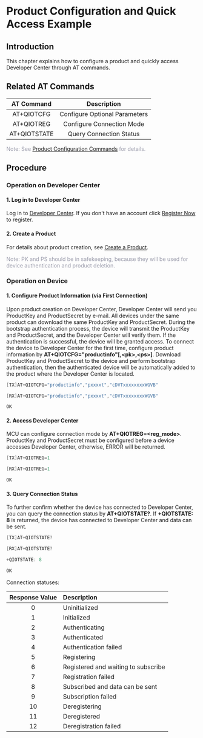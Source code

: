 # Product Configuration and Quick Access Example

## **Introduction**

This chapter explains how to configure a product and quickly access Developer Center through AT commands.

## **Related AT Commands**

|  AT Command  |          Description          |
| :----------: | :---------------------------: |
|  AT+QIOTCFG  | Configure Optional Parameters |
|  AT+QIOTREG  |   Configure Connection Mode   |
| AT+QIOTSTATE |    Query Connection Status    |

<span style='color:#999AAA'>Note: See [Product Configuration Commands](/deviceDevelop/DeviceAccessPlan/nb/AT/API/nb-at-03) for details.</span>



## **Procedure**

### **Operation on Developer Center**

#### **1. Log in to Developer Center**

Log in to <a href="https://core.acceleronix.io"  target="_blank">Developer Center</a>. If you don't have an account click <a href="https://core.acceleronix.io/registerType" target="_blank">Register Now</a> to register.


#### **2. Create a Product**

For details about product creation, see [Create a Product](/deviceDevelop/DeviceAccessPlan/speediness-01).

<span style="color:#999AAA">Note: PK and PS should be in safekeeping, because they will be used for device authentication and product deletion.</span>

### **Operation on Device**

#### **1. Configure Product Information (via First Connection)**

Upon product creation on Developer Center, Developer Center will send you ProductKey and ProductSecret by e-mail. All devices under the same product can download the same ProductKey and ProductSecret. During the bootstrap authentication process, the device will transmit the ProductKey and ProductSecret, and the Developer Center will verify them. If the authentication is successful, the device will be granted access. To connect the device to Developer Center for the first time, configure product information by **AT+QIOTCFG="productinfo"[,&lt;pk&gt;,&lt;ps&gt;]**. Download ProductKey and ProductSecret to the device and perform bootstrap authentication, then the authenticated device will be automatically added to the product where the Developer Center is located. 



 ```c
[TX]AT+QIOTCFG="productinfo","pxxxxt","cDVTxxxxxxxxWGVB"

[RX]AT+QIOTCFG="productinfo","pxxxxt","cDVTxxxxxxxxWGVB"

OK
 ```

#### **2. Access Developer Center**


MCU can configure connection mode by __AT+QIOTREG=\<reg_mode\>__. ProductKey and ProductSecret must be configured before a device accesses Developer Center, otherwise, ERROR will be returned.

   ```c
[TX]AT+QIOTREG=1

[RX]AT+QIOTREG=1

OK
   ```

#### **3. Query Connection Status**

To further confirm whether the device has connected to Developer Center, you can query the connection status by __AT+QIOTSTATE?__. If __+QIOTSTATE: 8__ is returned, the device has connected to Developer Center and data can be sent.

```c
[TX]AT+QIOTSTATE?

[RX]AT+QIOTSTATE?

+QIOTSTATE: 8

OK
```

Connection statuses:

| Response Value | Description                         |
| :------------: | :---------------------------------- |
|       0        | Uninitialized                       |
|       1        | Initialized                         |
|       2        | Authenticating                      |
|       3        | Authenticated                       |
|       4        | Authentication failed               |
|       5        | Registering                         |
|       6        | Registered and waiting to subscribe |
|       7        | Registration failed                 |
|       8        | Subscribed and data can be sent     |
|       9        | Subscription failed                 |
|       10       | Deregistering                       |
|       11       | Deregistered                        |
|       12       | Deregistration failed               |

